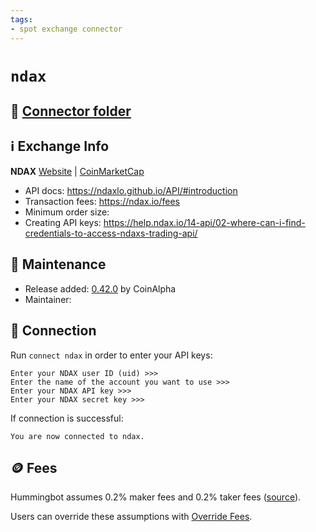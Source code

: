 ```yaml
---
tags:
- spot exchange connector
---
```


# `ndax`

## 📁 [Connector folder](https://github.com/hummingbot/hummingbot/tree/master/hummingbot/connector/exchange/ndax)

## ℹ️ Exchange Info

**NDAX** 
[Website](https://ndax.io/) | [CoinMarketCap](https://coinmarketcap.com/exchanges/ndax/)

* API docs: https://ndaxlo.github.io/API/#introduction
* Transaction fees: https://ndax.io/fees
* Minimum order size: 
* Creating API keys: https://help.ndax.io/14-api/02-where-can-i-find-credentials-to-access-ndaxs-trading-api/

## 👷 Maintenance

* Release added: [0.42.0](/release-notes/0.42.0/) by CoinAlpha
* Maintainer: 

## 🔑 Connection

Run `connect ndax` in order to enter your API keys:
 
```
Enter your NDAX user ID (uid) >>>
Enter the name of the account you want to use >>>
Enter your NDAX API key >>>
Enter your NDAX secret key >>>
```

If connection is successful:
```
You are now connected to ndax.
```

## 🪙 Fees

Hummingbot assumes 0.2% maker fees and 0.2% taker fees ([source](https://github.com/hummingbot/hummingbot/blob/master/hummingbot/connector/exchange/ndax/ndax_utils.py#L14)).

Users can override these assumptions with [Override Fees](/global-configs/override-fees/).

